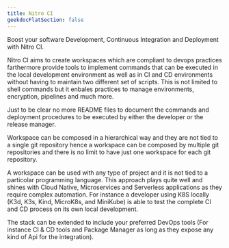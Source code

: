 ```yaml
---
title: Nitro CI
geekdocFlatSection: false
---
```


Boost your software Development, Continuous Integration and Deployment with Nitro CI.

Nitro CI aims to create workspaces which are compliant to devops practices farthermore provide tools to implement commands that can be executed in the local development environment as well as in CI and CD environments without having to maintain two different set of scripts. This is not limited to shell commands but it enbales practices to manage environments, encryption, pipelines and much more.

Just to be clear no more README files to document the commands and deployment procedures to be executed by either the developer or the release manager.

Workspace can be composed in a hierarchical way and they are not tied to a single git repository hence a workspace can be composed by multiple git repositories and there is no limit to have just one workspace for each git repository.

A workspace can be used with any type of project and it is not tied to a particolar programming language. This approach plays quite well and shines with Cloud Native, Microservices and Serverless applications as they require complex automation. For instance a developer using K8S locally (K3d, K3s, Kind, MicroK8s, and MiniKube) is able to test the complete CI and CD process on its own local development.

The stack can be extended to include your preferred DevOps tools (For instance CI & CD tools and Package Manager as long as they expose any kind of Api for the integration).

<!-- spellchecker-disable -->

<!-- spellchecker-enable -->
